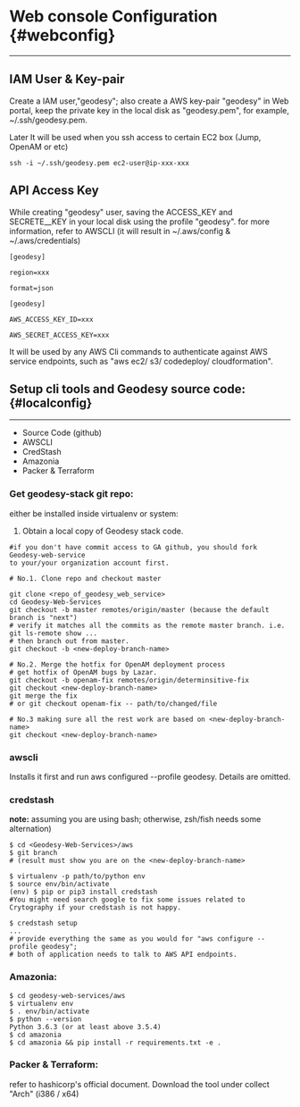 # Web console Configuration {#webconfig}

---

## IAM User & Key-pair

Create a IAM user,"geodesy";  also create a AWS key-pair "geodesy" in Web portal, keep the private key in the local disk as "geodesy.pem", for example, ~/.ssh/geodesy.pem.

Later It will be used when you ssh access to certain EC2 box \(Jump, OpenAM or etc\)

`ssh -i ~/.ssh/geodesy.pem ec2-user@ip-xxx-xxx`

## API Access Key

While creating "geodesy" user, saving the ACCESS_KEY  and SECRETE_\_KEY in your local disk using the profile "geodesy". for more information, refer to AWSCLI \(it will result in ~/.aws/config & ~/.aws/credentials\)

`[geodesy]`

`region=xxx`

`format=json`

`[geodesy]`

`AWS_ACCESS_KEY_ID=xxx`

`AWS_SECRET_ACCESS_KEY=xxx`

It will be used by any AWS Cli commands to authenticate against AWS service endpoints, such as "aws ec2/ s3/ codedeploy/ cloudformation".

## Setup cli tools and Geodesy source code: {#localconfig}

---

* Source Code \(github\)
* AWSCLI
* CredStash
* Amazonia
* Packer & Terraform

### Get **geodesy-stack git repo**:

either be installed inside virtualenv or system:

1. Obtain a local copy of Geodesy stack code.

```
#if you don't have commit access to GA github, you should fork Geodesy-web-service 
to your/your organization account first.

# No.1. Clone repo and checkout master

git clone <repo_of_geodesy_web_service>
cd Geodesy-Web-Services
git checkout -b master remotes/origin/master (because the default branch is "next")
# verify it matches all the commits as the remote master branch. i.e. git ls-remote show ...
# then branch out from master. 
git checkout -b <new-deploy-branch-name>

# No.2. Merge the hotfix for OpenAM deployment process
# get hotfix of OpenAM bugs by Lazar.
git checkout -b openam-fix remotes/origin/determinsitive-fix
git checkout <new-deploy-branch-name>
git merge the fix 
# or git checkout openam-fix -- path/to/changed/file

# No.3 making sure all the rest work are based on <new-deploy-branch-name>
git checkout <new-deploy-branch-name>
```

### a**wscli**

Installs it first and run aws configured --profile geodesy. Details are omitted.

### credstash

**note:** assuming you are using bash; otherwise, zsh/fish needs some alternation\)

```
$ cd <Geodesy-Web-Services>/aws
$ git branch 
# (result must show you are on the <new-deploy-branch-name>

$ virtualenv -p path/to/python env
$ source env/bin/activate
(env) $ pip or pip3 install credstash
#You might need search google to fix some issues related to Crytography if your credstash is not happy.

$ credstash setup
...
# provide everything the same as you would for "aws configure --profile geodesy"; 
# both of application needs to talk to AWS API endpoints.
```

### **Amazonia:**

```
$ cd geodesy-web-services/aws
$ virtualenv env
$ . env/bin/activate
$ python --version
Python 3.6.3 (or at least above 3.5.4)
$ cd amazonia
$ cd amazonia && pip install -r requirements.txt -e .
```

### **Packer & Terraform:**

refer to hashicorp's official document. Download the tool under collect "Arch" \(i386 / x64\)


